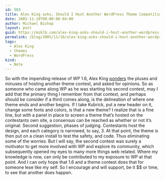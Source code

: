 ```yaml
---
id: 503
title: Alex King asks, Should I Host Another WordPress Theme Competition?
date: 2005-11-10T00:00:00-04:00
author: Michael Bishop
layout: post
guid: https://miklb.com/alex-king-asks-should-i-host-another-wordpress-theme-competition
permalink: /blog/2005/11/10/alex-king-asks-should-i-host-another-wordpress-theme-competition/
tags:
  - Alex King
  - themes
  - WordPress
kind:
  - Note
---
```

<p>So with the impending release of WP 1.6, Alex King <a href="http://www.alexking.org/blog/2005/11/09/another-wordpress-theme-competition/">ponders</a> the pluses and minuses of hosting another theme contest, and asked for opinions.  So as someone who came along WP as he was starting his second contest, may I add that the primary thing I remember from that contest, and perhaps should be consider if a third comes along, is the delineation of where one theme ends and another begins.  If I take Kubrick, put a new header on it, change some fonts and colors, is that a new theme?  I realize that is a fine line, but with a panel in place to screen a theme that’s hosted on the contestants own site, a consensus can be reached as whether or not it’s original.
Second suggestion, phases of judging.  Contestants host the design, and each category is narrowed, to say, 3.  At that point, the theme is then put on a clean install to test the safety, and code.  Thus eliminating some of the worries.
But I will say, the second contest was surely a motivator to get more involved with WP and explore its community, which subsequently opened my eyes to many more things web related.  Where my knowledge is now, can only be contributed to my exposure to WP at that point.  And I can only hope that 1.6 and a theme contest does that for someone lese like my self.  So I encourage and will support, be it $$ or time, to see that another does happen.</p>